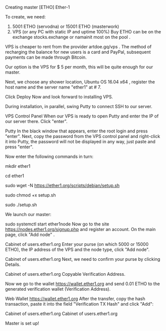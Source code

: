 Creating master [ETHO] Ether-1

To create, we need:

1) 5001 ETHO (servodna) or 15001 ETHO (masterwork)
2) VPS (or any PC with static IP and uptime 100%)
Buy ETHO can be on the exchange stocks.exchange or namainit most on the pool .

VPS is cheaper to rent from the provider artdoe.gq/vps . The method of recharging the balance for new users is a card and PayPal, subsequent payments can be made through Bitcoin.

Our option is the VPS for $ 5 per month, this will be quite enough for our master.

Next, we choose any shower location, Ubuntu OS 16.04 x64 , register the host name and the server name "ether1" at # 7.

Click Deploy Now and look forward to installing VPS.

During installation, in parallel, swing Putty to connect SSH to our server.

VPS Control Panel
When our VPS is ready to open Putty and enter the IP of our server there. Click "enter".

Putty
In the black window that appears, enter the root login and press "enter". Next, copy the password from the VPS control panel and right-click it into Putty, the password will not be displayed in any way, just paste and press "enter".

Now enter the following commands in turn:

mkdir ether1

cd ether1

sudo wget -N https://ether1.org/scripts/debian/setup.sh

sudo chmod +x setup.sh

sudo ./setup.sh


We launch our master:

sudo systemctl start ether1node
Now go to the site https://nodes.ether1.org/signup.php and register an account. On the main page, click "Add node" .

Cabinet of users.ether1.org
Enter your purse (on which 5000 or 15000 ETHO), the IP address of the VPS and the node type, click "Add node".

Cabinet of users.ether1.org
Next, we need to confirm your purse by clicking Details.

Cabinet of users.ether1.org
Copyable Verification Address.

Now we go to the wallet https://wallet.ether1.org and send 0.01 ETHO to the generated verification wallet (Verification Address).

Web Wallet https://wallet.ether1.org
After the transfer, copy the hash transaction, paste it into the field "Verification TX Hash" and click "Add":

Cabinet of users.ether1.org
Cabinet of users.ether1.org

Master is set up!

